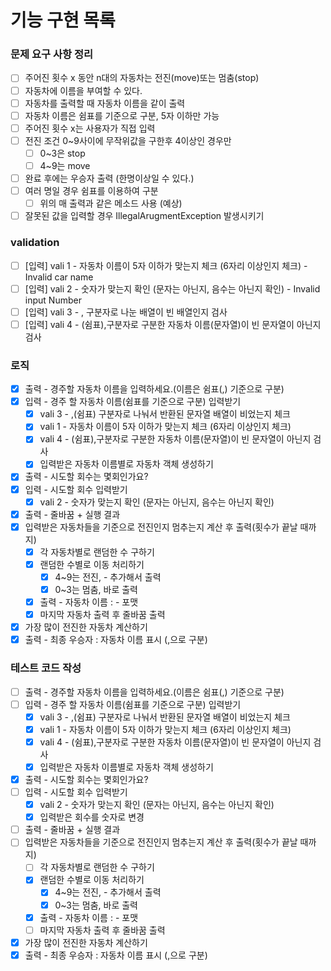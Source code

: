 # 기능 구현 목록

### 문제 요구 사항 정리

- [ ]  주어진 횟수 x 동안 n대의 자동차는 전진(move)또는 멈춤(stop)
- [ ]  자동차에 이름을 부여할 수 있다.
- [ ]  자동차를 출력할 때 자동차 이름을 같이 출력
- [ ]  자동차 이름은 쉼표를 기준으로 구분, 5자 이하만 가능
- [ ]  주어진 횟수 x는 사용자가 직접 입력
- [ ]  전진 조건 0~9사이에 무작위값을 구한후 4이상인 경우만
    - [ ]  0~3은 stop
    - [ ]  4~9는 move
- [ ]  완료 후에는 우승자 출력 (한명이상일 수 있다.)
- [ ]  여러 명일 경우 쉼표를 이용하여 구분
    - [ ]  위의 매 출력과 같은 메소드 사용 (예상)
- [ ]  잘못된 값을 입력할 경우 IllegalArugmentException 발생시키기

### validation

- [ ]  [입력] vali 1 - 자동차 이름이 5자 이하가 맞는지 체크 (6자리 이상인지 체크) - Invalid car name
- [ ]  [입력] vali 2 - 숫자가 맞는지 확인 (문자는 아닌지, 음수는 아닌지 확인) - Invalid input Number
- [ ]  [입력] vali 3 - , 구분자로 나눈 배열이 빈 배열인지 검사
- [ ]  [입력] vali 4 - (쉼표),구분자로 구분한 자동차 이름(문자열)이 빈 문자열이 아닌지 검사

### 로직

- [x]  출력 - 경주할 자동차 이름을 입력하세요.(이름은 쉼표(,) 기준으로 구분)
- [x]  입력 - 경주 할 자동차 이름(쉼표를 기준으로 구분) 입력받기
    - [x]  vali 3 - ,(쉼표) 구분자로 나눠서 반환된 문자열 배열이 비었는지 체크
    - [x]  vali 1 - 자동차 이름이 5자 이하가 맞는지 체크 (6자리 이상인지 체크)
    - [x]  vali 4 - (쉼표),구분자로 구분한 자동차 이름(문자열)이 빈 문자열이 아닌지 검사
    - [x]  입력받은 자동차 이름별로 자동차 객체 생성하기
- [x]  출력 - 시도할 회수는 몇회인가요?
- [x]  입력 - 시도할 회수 입력받기
    - [x]  vali 2 - 숫자가 맞는지 확인 (문자는 아닌지, 음수는 아닌지 확인)
- [x]  출력 - 줄바꿈 + 실행 결과
- [x]  입력받은 자동차들을 기준으로 전진인지 멈추는지 계산 후 출력(횟수가 끝날 때까지)
    - [x]  각 자동차별로 랜덤한 수 구하기
    - [x]  랜덤한 수별로 이동 처리하기
        - [x]  4~9는 전진, - 추가해서 출력
        - [x]  0~3는 멈춤, 바로 출력
    - [x] 출력 - 자동차 이름 : -  포맷
    - [x]  마지막 자동차 출력 후 줄바꿈 출력
- [x]  가장 많이 전진한 자동차 계산하기
- [x]  출력 - 최종 우승자 : 자동차 이름 표시 (,으로 구분)

### 테스트 코드 작성

- [ ]  출력 - 경주할 자동차 이름을 입력하세요.(이름은 쉼표(,) 기준으로 구분)
- [ ]  입력 - 경주 할 자동차 이름(쉼표를 기준으로 구분) 입력받기
   - [x]  vali 3 - ,(쉼표) 구분자로 나눠서 반환된 문자열 배열이 비었는지 체크
   - [x]  vali 1 - 자동차 이름이 5자 이하가 맞는지 체크 (6자리 이상인지 체크)
   - [x]  vali 4 - (쉼표),구분자로 구분한 자동차 이름(문자열)이 빈 문자열이 아닌지 검사
   - [x]  입력받은 자동차 이름별로 자동차 객체 생성하기
- [x]  출력 - 시도할 회수는 몇회인가요?
- [ ]  입력 - 시도할 회수 입력받기
   - [x]  vali 2 - 숫자가 맞는지 확인 (문자는 아닌지, 음수는 아닌지 확인)
   - [x] 입력받은 회수를 숫자로 변경
- [ ]  출력 - 줄바꿈 + 실행 결과
- [ ]  입력받은 자동차들을 기준으로 전진인지 멈추는지 계산 후 출력(횟수가 끝날 때까지)
   - [ ]  각 자동차별로 랜덤한 수 구하기
   - [x]  랜덤한 수별로 이동 처리하기
      - [x]  4~9는 전진, - 추가해서 출력
      - [x]  0~3는 멈춤, 바로 출력
   - [x] 출력 - 자동차 이름 : -  포맷
   - [ ]  마지막 자동차 출력 후 줄바꿈 출력
- [x]  가장 많이 전진한 자동차 계산하기
- [x]  출력 - 최종 우승자 : 자동차 이름 표시 (,으로 구분)
